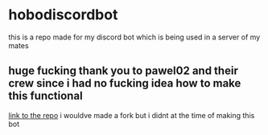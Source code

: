 # hobodiscordbot
this is a repo made for my discord bot which is being used in a server of my mates

## huge fucking thank you to pawel02 and their crew since i had no fucking idea how to make this functional
[link to the repo](https://github.com/pawel02/music_bot/tree/main)
i wouldve made a fork but i didnt at the time of making this bot
